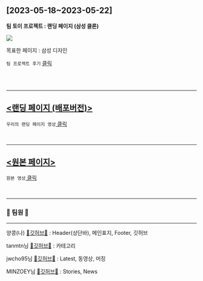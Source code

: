 ## \[2023-05-18~2023-05-22\]

**팀 토이 프로젝트 : 랜딩 페이지 (삼성 클론)**

<img src="https://img1.daumcdn.net/thumb/R1280x0/?scode=mtistory2&fname=https%3A%2F%2Fblog.kakaocdn.net%2Fdn%2FeaJ3WE%2Fbtsh4leOBnu%2FHu87p5rtiiRN8QFxKKlJkK%2Fimg.jpg">

목표한 페이지 : 삼성 디자인

`팀 프로젝트 후기` <a href="https://dev-yangkong.tistory.com/34" target="_blank"> 클릭 </a>

<br/>
<br/>

---

## [<랜딩 페이지 (배포버전)>](https://tranquil-caramel-1730c6.netlify.app/)

`우리의 랜딩 페이지 영상`<a href="https://play-tv.kakao.com/embed/player/cliplink/438250186?service=daum_tistory" target="_blank"> 클릭 </a>

<br/>

---

## [<원본 페이지>](https://design.samsung.com/kr/)

`원본 영상`<a href="https://play-tv.kakao.com/embed/player/cliplink/438249835?service=daum_tistory" target="_blank"> 클릭 </a>

<br/>

---

### 🎀 팀원 🎀

---

양콩(나) [🖤깃허브🖤](https://github.com/DV-Yangkong)
: Header(상단바), 메인표지, Footer, 깃허브

tanmtn님 [🖤깃허브🖤](https://github.com/tanmtn)
: 카테고리

jwcho95님 [🖤깃허브🖤](https://github.com/jwcho95)
: Latest, 동영상, 머징

MINZOEY님 [🖤깃허브🖤](https://github.com/MINZOEY)
: Stories, News
